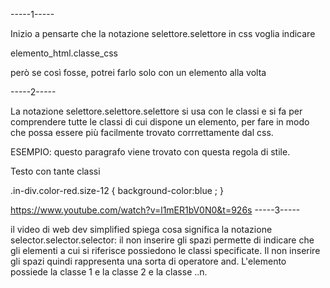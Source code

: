 -----1-----

Inizio a pensarte che la notazione selettore.selettore in css voglia
indicare

elemento_html.classe_css

però se così fosse, potrei farlo solo con un elemento alla volta

-----2-----

La notazione selettore.selettore.selettore si usa con le classi
e si fa per comprendere tutte le classi di cui dispone un elemento,
per fare in modo che possa essere più facilmente trovato corrrettamente
dal css.

ESEMPIO: questo paragrafo viene trovato con questa regola di stile.
<!--html -->
<p class="in-div color-red size-12">Testo con tante classi</p>
<!--css -->
.in-div.color-red.size-12 {
  background-color:blue ;
}

https://www.youtube.com/watch?v=l1mER1bV0N0&t=926s
-----3-----


il video di web dev simplified spiega cosa significa la notazione 
selector.selector.selector: il non inserire gli spazi permette di indicare
che gli elementi a cui si riferisce possiedono le classi specificate.
Il non inserire gli spazi quindi rappresenta una sorta di operatore and. 
L'elemento possiede la classe 1 e la classe 2 e la classe ..n.